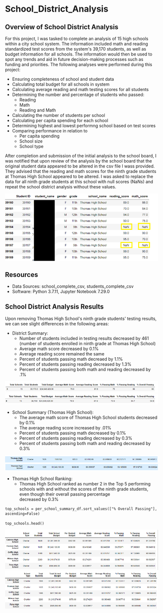 # School_District_Analysis

## Overview of School District Analysis
For this project, I was tasked to complete an analysis of 15 high schools within a city school system. The information included math and reading standardized test scores from the system's 39,170 students, as well as budget information for all schools.  The information would then be used to spot any trends and aid in future decision-making processes such as funding and priorities. The following analyses were performed during this project:

 * Ensuring completeness of school and student data
 * Calculating total budget for all schools in system
 * Calculating average reading and math testing scores for all students
 * Determining the number and percentage of students who passed:
      + Reading
      + Math
      + Reading and Math
 * Calculating the number of students per school
 * Calculating per capita spending for each school
 * Determining highest and lowest performng school based on test scores
 * Comparing performance in relation to
     + Per capita spending
     + School size
     + School type
     
After completion and submission of the initial analysis to the school board, I was notified that upon review of the analysis by the school board that the original student data appeared to be altered in the csv file I wass provided. They advised that the reading and math scores for the ninth grade students at Thomas High School appeared to be altered. I was asked to replace the data for all ninth grade students at this school with null scores (NaNs) and repeat the school district analysis without these values. 

![Ninth grade scores](https://github.com/crtallent/School_District_Analysis/blob/main/Resources/ninth_grade_png.png)

## Resources
- Data Sources: school_complete_csv, students_complete_csv
- Software: Python 3.7.11, Jupyter Notebook 7.29.0

## School District Analysis Results
Upon removing Thomas High School's ninth grade students' testing results, we can see slight differences in the following areas:

* District Summary:  
  + Number of students included in testing results decreased by 461 (number of students enrolled in ninth grade at Thomas High School)  
  + Average math score decreased by 0.1%  
  + Average reading score remained the same  
  + Percent of students passing math decreaed by 1.1%  
  + Percent of students passing reading decreased by 1.3%  
  + Percent of students passing both math and reading decreased by .1%  




 ![district summary 1]( https://github.com/crtallent/School_District_Analysis/blob/main/Resources/dist_summ1.png "District Summary with THS ninth graders") 
 ![district summary 2]( https://github.com/crtallent/School_District_Analysis/blob/main/Resources/dist_summ2.png "District Summary without THS ninth graders") 
 
 * School Summary (Thomas High School):
   + The average math score of Thomas High School students decreased by 0.1%
   + The average reading score increased by .01%
   + Percent of students passing math decreased by 0.1%
   + Percent of students passing reading decreased by 0.3%
   + Percent of students passing both math and reading decreased by 0.3%


![school_summary_1](https://github.com/crtallent/School_District_Analysis/blob/main/Resources/school_summ1.png "School Summary with THS ninth graders")
![school_summary_2](https://github.com/crtallent/School_District_Analysis/blob/main/Resources/school_summ2.png "School Summary without THS ninth graders")

* Thomas High School Ranking:
  + Thomas High School ranked as number 2 in the Top 5 performing schools with and without the scores of the ninth grade students, even though their overall passing percentage   
    decreased by 0.3%
    
```
top_schools = per_school_summary_df.sort_values(["% Overall Passing"], ascending=False)

top_schools.head()
```

![Top5_1](https://github.com/crtallent/School_District_Analysis/blob/main/Resources/top5_1.png "Top 5 with THS ninth graders")
![Top5_2](https://github.com/crtallent/School_District_Analysis/blob/main/Resources/top5_2.png "Top 5 without THS ninth graders")
